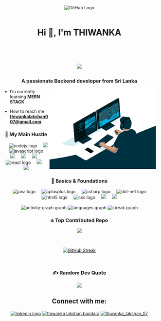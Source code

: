 <div align="center">
<img src="https://github.com/raghavk16/raghavk16/blob/master/octo.gif" alt="GitHub Logo" width="150" height="150" />
</div>
<br>
<h1 align="center">Hi 👋, I'm THIWANKA</h1>
<br>
<h1 align="center">
  <a href="https://git.io/typing-svg">
    <img src="https://readme-typing-svg.herokuapp.com/?lines=Hello,+There!+👋;Nice+to+meet+you!&center=true&size=30">
  </a>
</h1>

<h3 align="center">A passionate Backend developer from Sri Lanka</h3>

<p align="left"> <ig src="https://komarev.com/ghpvc/?username=thiwankaLakshan&label=Profile%20views&color=b40e5e&style=flat" alt="thiwankaLakshan" /> </p>

<img align="right" alt="Coding" width="350" src="code.gif">


- I’m currently learning **MERN STACK**

-  How to reach me **thiwankalakshan007@gmail.com**


<h3 align="center">🚀 My Main Hustle</h3>
<div align="center">
  <img width="12" />
  <img src="https://cdn.simpleicons.org/nodedotjs/339933" height="40" alt="nodejs logo"  />
  <img width="12" />
  <img src="https://cdn.jsdelivr.net/gh/devicons/devicon@latest/icons/express/express-original-wordmark.svg" height="40"/>        
  <img width="12" />
  <img src="https://skillicons.dev/icons?i=js" height="40" alt="javascript logo"  />
  <img width="12" />
  <img src="https://cdn.jsdelivr.net/gh/devicons/devicon@latest/icons/mysql/mysql-original-wordmark.svg" height="40"/>
  <img width="12" />
  <img src="https://cdn.jsdelivr.net/gh/devicons/devicon@latest/icons/postgresql/postgresql-original-wordmark.svg" height="40"/>
  <img width="12" />
  <img src="https://cdn.jsdelivr.net/gh/devicons/devicon@latest/icons/mongodb/mongodb-original-wordmark.svg" height="40"/>
  <img width="12" />
  <img src="https://skillicons.dev/icons?i=react" height="40" alt="react logo"  />
  <img width="12" />
  <img src="https://cdn.jsdelivr.net/gh/devicons/devicon@latest/icons/python/python-original-wordmark.svg" height="40"/>
  <img width="12" />
  <img src="https://cdn.jsdelivr.net/gh/devicons/devicon@latest/icons/docker/docker-original-wordmark.svg" height="40"/>
  
           
</div>
<h3 align="center">🧠 Basics & Foundations</h3>
<div align="center">

  <img width="12" />
  <img src="https://cdn.jsdelivr.net/gh/devicons/devicon/icons/java/java-original.svg" height="40" alt="java logo"  />
  <img width="12" />
  <img src="https://cdn.jsdelivr.net/gh/devicons/devicon/icons/cplusplus/cplusplus-original.svg" height="40" alt="cplusplus logo"  />
  <img width="12" />
  <img src="https://cdn.jsdelivr.net/gh/devicons/devicon/icons/csharp/csharp-original.svg" height="40" alt="csharp logo"  />
  <img width="12" />
  <img src="https://cdn.jsdelivr.net/gh/devicons/devicon/icons/dot-net/dot-net-original.svg" height="40" alt="dot-net logo"  />
  <img width="12" />
  <img src="https://cdn.jsdelivr.net/gh/devicons/devicon/icons/html5/html5-original.svg" height="40" alt="html5 logo"  />
  <img width="12" />
  <img src="https://cdn.jsdelivr.net/gh/devicons/devicon/icons/css3/css3-original.svg" height="40" alt="css logo"  />
  <img width="12" />
  <img src="https://cdn.jsdelivr.net/gh/devicons/devicon@latest/icons/figma/figma-original.svg" height="40"/>
  <img width="12" />
  <img src="https://cdn.jsdelivr.net/gh/devicons/devicon@latest/icons/php/php-original.svg" height="40"/>
          
<br>
<br>
<div align="center">
  <img src="https://github-readme-activity-graph.vercel.app/graph?username=thiwankaLakshan&radius=16&theme=react&area=true&order=5&custom_title=Thiwanka's%20Contribution%20Graph&hide_title=false&hide_border=false" height="300" alt="activity-graph graph"  />
  <img src="https://github-readme-stats.vercel.app/api/top-langs?username=thiwankaLakshan&locale=en&hide_title=false&layout=compact&card_width=320&langs_count=5&theme=react&hide_border=false&order=2" height="150" alt="languages graph"  />
  <img src="https://streak-stats.demolab.com?user=thiwankaLakshan&locale=en&mode=daily&theme=react&hide_border=false&border_radius=5&order=3" height="150" alt="streak graph"  />
</div>
<h3 align="center">🔝 Top Contributed Repo </h3>
<p align="center">
<img src="https://github-contributor-stats.vercel.app/api?username=thiwankaLakshan&limit=5&theme=react&combine_all_yearly_contributions=true"/></p>
<br>
<p align="center"> <a href="https://git.io/streak-stats"><img src="https://streak-stats.demolab.com?user=ThiwankaLakshan&theme=react" alt="GitHub Streak" /></a> </p>
<br>

<h3 align="center">✍️ Random Dev Quote  </h3>
<p align="center">
<img src="https://quotes-github-readme.vercel.app/api?type=horizontal&theme=redical"/></p>


<h2 align="center">Connect with me:</h2>
<p align="center">
<a href="https://www.linkedin.com/in/thiwanka-lakshan-bb6b43352/" target="_blank"><img align="center" src="https://raw.githubusercontent.com/maurodesouza/profile-readme-generator/master/src/assets/icons/social/linkedin/default.svg" width="52" height="40" alt="linkedin logo"  /></a>
<a href="https://fb.com/thiwanka lakshan bandara" target="blank"><img align="center" src="https://raw.githubusercontent.com/rahuldkjain/github-profile-readme-generator/master/src/images/icons/Social/facebook.svg" alt="thiwanka lakshan bandara" height="40" width="52" /></a>
<a href="https://instagram.com/thiwanka_lakshan_07" target="blank"><img align="center" src="https://raw.githubusercontent.com/rahuldkjain/github-profile-readme-generator/master/src/images/icons/Social/instagram.svg" alt="thiwanka_lakshan_07" height="40" width="52" /></a>
</p>
